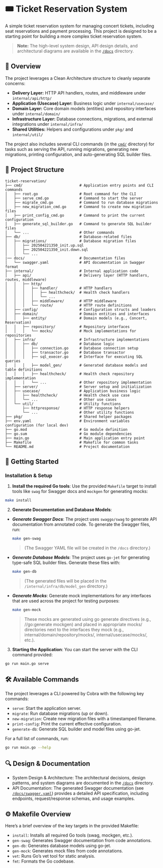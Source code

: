 # 🎟️ Ticket Reservation System
A simple ticket reservation system for managing concert tickets, including seat reservations and payment processing.
This project is designed to be a starting point for building a more complex ticket reservation system.
> **Note:** The high-level system design, API design details, and architectural diagrams are available in the [`/docs`](./docs) directory.

## 📝 Overview

The project leverages a Clean Architecture structure to cleanly separate concerns:

- **Delivery Layer:** HTTP API handlers, routes, and middleware under `internal/api/http/`
- **Application (Usecase) Layer:** Business logic under `internal/usecase/`
- **Domain Layer:** Core domain models (entities) and repository interfaces under `internal/domain/`
- **Infrastructure Layer:** Database connections, migrations, and external integrations under `internal/infra/`
- **Shared Utilities:** Helpers and configurations under `pkg/` and `internal/util/`

The project also includes several CLI commands (in the [`cmd/`](./cmd) directory) for tasks such as serving the API, running migrations, generating new migrations, printing configuration, and auto-generating SQL builder files.


## 📂 Project Structure
```
ticket-reservation/
├── cmd/                          # Application entry points and CLI commands
│   ├── root.go                   # Root command for the CLI
│   ├── serve_cmd.go              # Command to start the server
│   ├── migrate_cmd.go            # Command to run database migrations
│   ├── new_migration_cmd.go      # Command to create new migration files
│   ├── print_config_cmd.go       # Command to print the current configuration
│   ├── generate_sql_builder.go   # Command to generate SQL builder files
│   └── ...                       # Other commands
├── db/                           # Database-related files
│   ├── migrations/               # Database migration files
│   │   ├── 202504221350_init.up.sql
│   │   ├── 202504221350_init.down.sql
│   │   └── ...
|── docs/                         # Documentation files
│   └── swagger.yaml			  # API documentation in Swagger format
├── internal/                     # Internal application code
│   ├── api/                      # Delivery layer (HTTP handlers, routes, middleware)
│   │   ├── http/
│   │   │   ├── handler/          # HTTP handlers
│   │   │   │   ├── healthcheck/  # Health check handlers
│   │   │   │   └── ...
│   │   │   ├── middleware/       # HTTP middleware
│   │   │   └── route/            # HTTP route definitions
│   ├── config/                   # Configuration structs and loaders
│   ├── domain/                   # Domain entities and interfaces
│   │   ├── entity/               # Domain models (e.g., Concert, Reservation)
│   │   ├── repository/           # Repository interfaces
│   │   │   └── mocks/            # Mock implementations for repositories
│   ├── infra/                    # Infrastructure implementations
│   │   ├── db/                   # Database logic
│   │   │   ├── connection.go     # Database connection setup
│   │   │   ├── transactor.go     # Database transactor
│   │   │   ├── sql_execer.go     # Interface for executing SQL queries
│   │   │   ├── model_gen/        # Generated database models and table definitions
│   │   │   ├── healthcheck/      # Health check repository implementation
│   │   │   └── ...               # Other repository implementation
│   ├── server/                   # Server setup and initialization
│   ├── usecase/                  # Application business logic
│   │   ├── healthcheck/          # Health check use case
│   │   └── ...                   # Other use cases
│   └── util/                     # Utility functions
│       ├── httpresponse/         # HTTP response helpers
│       └── ...                   # Other utility functions
├── pkg/                          # Shared helper packages
├── env.yaml                      # Environment variables configuration (for local dev)
├── go.mod                        # Go module definition
├── go.sum                        # Go module dependencies
├── main.go                       # Main application entry point
├── Makefile                      # Makefile for common tasks
└── README.md                     # Project documentation
```

## 🚀 Getting Started

### Installation & Setup
1.	**Install the required Go tools**:
Use the provided `Makefile` target to install tools like `swag` for Swagger docs and `mockgen` for generating mocks:
```bash
make install
```
2. **Generate Documentation and Database Models**:
- _**Generate Swagger Docs**_: The project uses `swaggo/swag` to generate API documentation from annotated code. To generate the Swagger files, run:
	```bash
	make gen-swag
	```
	> (The Swagger YAML file will be created in the `/docs` directory.)
- _**Generate Database Models**_: The project uses `go-jet` for generating type-safe SQL builder files. Generate these files with:
	```bash
	make gen-db
	```
	> (The generated files will be placed in the `/internal/infra/db/model_gen` directory.)
- _**Generate Mocks**_: Generate mock implementations for any interfaces that are used across the project for testing purposes:
	```bash
	make gen-mock
	```
	> These mocks are generated using go generate directives (e.g., //go:generate mockgen) and placed in appropriate mocks/ directories next to the interfaces they mock (e.g., internal/domain/repository/mocks/, internal/usecase/mocks/, etc.).
3. **Starting the Application**:
You can start the server with the CLI command provided:
```bash
go run main.go serve
```

## 🛠️ Available Commands

The project leverages a CLI powered by Cobra with the following key commands:
- `serve`: Start the application server.
- `migrate`: Run database migrations (up or down).
- `new-migration`: Create new migration files with a timestamped filename.
- `print-config`: Print the current effective configuration.
- `generate-db`: Generate SQL builder and model files using go-jet.

For a full list of commands, run:
```bash
go run main.go --help
```

## 🔍 Design & Documentation
- System Design & Architecture:
The architectural decisions, design patterns, and system diagrams are documented in the [`/docs`](./docs) directory.
- API Documentation:
The generated Swagger documentation (see [`/docs/swagger.yaml`](./docs/swagger.yaml)) provides a detailed API specification, including endpoints, request/response schemas, and usage examples.

## ⚙️ Makefile Overview

Here’s a brief overview of the key targets in the provided Makefile:
- `install`: Installs all required Go tools (swag, mockgen, etc.).
- `gen-swag`: Generates Swagger documentation from code annotations.
- `gen-db`: Generates database models using go-jet.
- `gen-mock`: Generates mock files from code annotations.
- `vet`: Runs Go’s vet tool for static analysis.
- `fmt`: Formats the Go codebase.